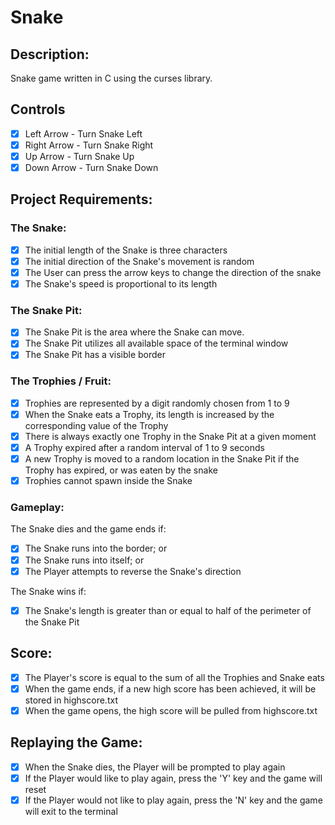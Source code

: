 # Snake
## Description:
Snake game written in C using the curses library.

## Controls
- [x] Left Arrow - Turn Snake Left
- [x] Right Arrow - Turn Snake Right
- [x] Up Arrow - Turn Snake Up
- [x] Down Arrow - Turn Snake Down

## Project Requirements:

### The Snake:
- [x] The initial length of the Snake is three characters
- [x] The initial direction of the Snake's movement is random
- [x] The User can press the arrow keys to change the direction of the snake
- [x] The Snake's speed is proportional to its length

### The Snake Pit:
- [x] The Snake Pit is the area where the Snake can move.
- [x] The Snake Pit utilizes all available space of the terminal window
- [x] The Snake Pit has a visible border  

### The Trophies / Fruit:
- [x] Trophies are represented by a digit randomly chosen from 1 to 9
- [x] When the Snake eats a Trophy, its length is increased by the corresponding value of the Trophy
- [x] There is always exactly one Trophy in the Snake Pit at a given moment
- [x] A Trophy expired after a random interval of 1 to 9 seconds
- [x] A new Trophy is moved to a random location in the Snake Pit if the Trophy has expired, or was eaten by the snake
- [x] Trophies cannot spawn inside the Snake 

### Gameplay:
The Snake dies and the game ends if:
- [x] The Snake runs into the border; or
- [x] The Snake runs into itself; or
- [x] The Player attempts to reverse the Snake's direction

The Snake wins if:
- [x] The Snake's length is greater than or equal to half of the perimeter of the Snake Pit

## Score:
- [x] The Player's score is equal to the sum of all the Trophies and Snake eats
- [x] When the game ends, if a new high score has been achieved, it will be stored in highscore.txt
- [x] When the game opens, the high score will be pulled from highscore.txt

## Replaying the Game:
- [x] When the Snake dies, the Player will be prompted to play again
- [x] If the Player would like to play again, press the 'Y' key and the game will reset
- [x] If the Player would not like to play again, press the 'N' key and the game will exit to the terminal 
